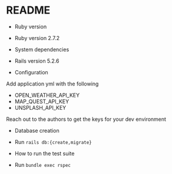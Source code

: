 # README

* Ruby version
- Ruby version 2.7.2

* System dependencies
- Rails version 5.2.6

* Configuration

Add application yml with the following

- OPEN_WEATHER_API_KEY
- MAP_QUEST_API_KEY
- UNSPLASH_API_KEY

Reach out to the authors to get the keys for your dev environment

* Database creation

- Run `rails db:{create,migrate}`

* How to run the test suite

- Run `bundle exec rspec`